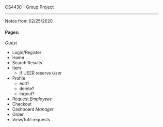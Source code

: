 CS4430 - Group Project

----------------------

Notes from 02/25/2020


#### Pages: ####
*Guest*
+ Login/Register
+ Home
+ Search Results
+ Item
    - If USER reserve
*User*
+ Profile
    - edit?
    - delete?
    - logout?
+ Request
*Employeee*
+ Checkout
+ Dashboard
*Manager*
+ Order
+ View/fufil requests
